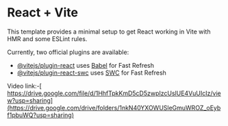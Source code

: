 # React + Vite

This template provides a minimal setup to get React working in Vite with HMR and some ESLint rules.

Currently, two official plugins are available:

- [@vitejs/plugin-react](https://github.com/vitejs/vite-plugin-react/blob/main/packages/plugin-react/README.md) uses [Babel](https://babeljs.io/) for Fast Refresh
- [@vitejs/plugin-react-swc](https://github.com/vitejs/vite-plugin-react-swc) uses [SWC](https://swc.rs/) for Fast Refresh


Video link:-[ https://drive.google.com/file/d/1HhfTpkKmD5cD5zwpIzcUslUE4VuUIcIz/view?usp=sharing](https://drive.google.com/drive/folders/1nkN40YXOWUSleGmuWROZ_oEybf1pbuWQ?usp=sharing)

